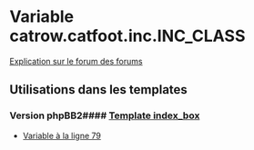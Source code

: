 # Variable catrow.catfoot.inc.INC_CLASS
[Explication sur le forum des forums](http://forum.forumactif.com/t294113-listing-des-variables#catrow.catfoot.inc.INC_CLASS)
## Utilisations dans les templates
### Version phpBB2#### [Template index_box](subsilver/index_box.md)
* [Variable à la ligne 79](../subsilver/index_box.tpl#L79)